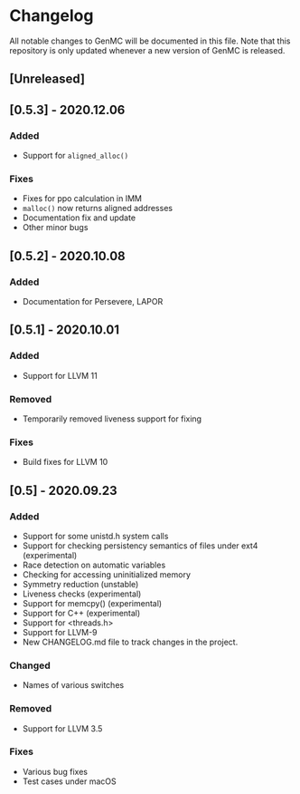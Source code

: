 # Changelog

All notable changes to GenMC will be documented in this file. Note
that this repository is only updated whenever a new version of GenMC
is released.

## [Unreleased]

## [0.5.3] - 2020.12.06
### Added

- Support for `aligned_alloc()`

### Fixes

- Fixes for ppo calculation in IMM
- `malloc()` now returns aligned addresses
- Documentation fix and update
- Other minor bugs

## [0.5.2] - 2020.10.08
### Added

- Documentation for Persevere, LAPOR

## [0.5.1] - 2020.10.01
### Added

- Support for LLVM 11

### Removed

- Temporarily removed liveness support for fixing

### Fixes

- Build fixes for LLVM 10

## [0.5] - 2020.09.23
### Added

- Support for some unistd.h system calls
- Support for checking persistency semantics of files under ext4 (experimental)
- Race detection on automatic variables
- Checking for accessing uninitialized memory
- Symmetry reduction (unstable)
- Liveness checks (experimental)
- Support for memcpy() (experimental)
- Support for C++ (experimental)
- Support for <threads.h>
- Support for LLVM-9
- New CHANGELOG.md file to track changes in the project.

### Changed

- Names of various switches

### Removed

- Support for LLVM 3.5

### Fixes

- Various bug fixes
- Test cases under macOS
